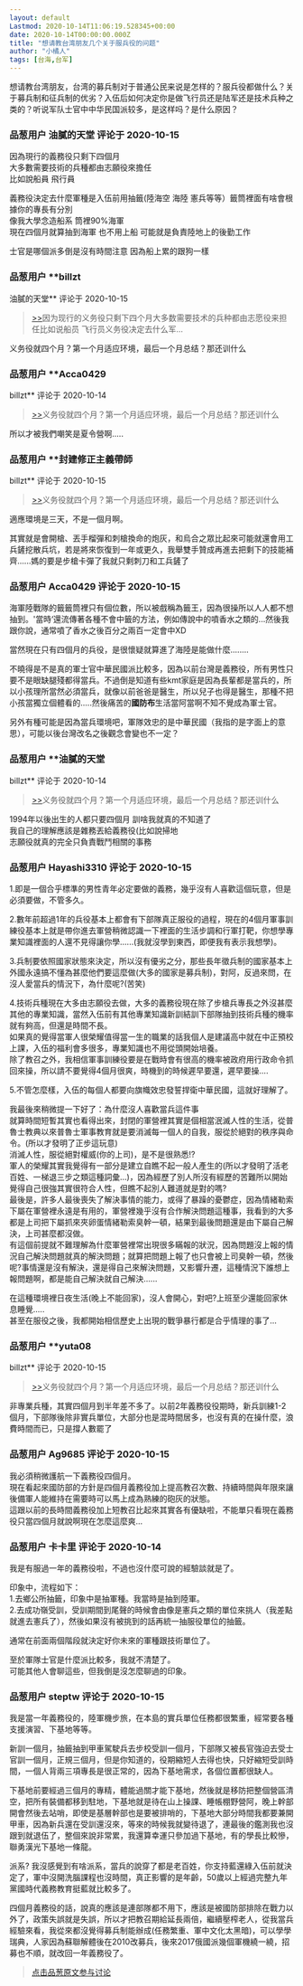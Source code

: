 ```yaml
---
layout: default
Lastmod: 2020-10-14T11:06:19.528345+00:00
date: 2020-10-14T00:00:00.000Z
title: "想请教台湾朋友几个关于服兵役的问题"
author: "小橘人"
tags: [台海,台军]
---
```


想请教台湾朋友，台湾的募兵制对于普通公民来说是怎样的？服兵役都做什么？关于募兵制和征兵制的优劣？入伍后如何决定你是做飞行员还是陆军还是技术兵种之类的？听说军队士官中中华民国派较多，是这样吗？是什么原因？

            
### 品葱用户 **油膩的天堂** 评论于 2020-10-15
        
因為現行的義務役只剩下四個月  
大多數需要技術的兵種都由志願役來擔任  
比如說船員 飛行員  
  
義務役決定去什麼軍種是入伍前用抽籤(陸海空 海陸 憲兵等等）籤筒裡面有啥會根據你的專長有分別  
像我大學念造船系 筒裡90%海軍  
現在四個月就算抽到海軍 也不用上船 可能就是負責陸地上的後勤工作  
  
士官是哪個派多倒是沒有時間注意 因為船上累的跟狗一樣
        


            
### 品葱用户 **billzt 
油膩的天堂** 评论于 2020-10-15
        
> [\>>]( "/article/item_id-516329#")因为现行的义务役只剩下四个月大多数需要技术的兵种都由志愿役来担任比如说船员 飞行员义务役决定去什么军...

  
  
义务役就四个月？第一个月适应环境，最后一个月总结？那还训什么
        


            
### 品葱用户 **Acca0429 
billzt** 评论于 2020-10-14
        
> [\>>]( "/article/item_id-516360#")义务役就四个月？第一个月适应环境，最后一个月总结？那还训什么

  
  
所以才被我們嘲笑是夏令營啊.....
        


            
### 品葱用户 **封建修正主義帶師 
billzt** 评论于 2020-10-15
        
> [\>>]( "/article/item_id-516360#")义务役就四个月？第一个月适应环境，最后一个月总结？那还训什么

  
  
適應環境是三天，不是一個月啊。  
  
其實就是會開槍、丟手榴彈和刺槍換命的炮灰，和烏合之眾比起來可能就還會用工兵鏟挖散兵坑，若是將來恢復到一年或更久，我舉雙手贊成再進去把剩下的技能補齊......媽的要是步槍卡彈了我就只剩刺刀和工兵鏟了
        


            
### 品葱用户 **Acca0429** 评论于 2020-10-15
        
海軍陸戰隊的籤籤筒裡只有個位數，所以被戲稱為籤王，因為很操所以人人都不想抽到。'當時‘還流傳著各種不會中籤的方法，例如傳說中的噴香水之類的...然後我跟你說，通常噴了香水之後百分之兩百一定會中XD  
  
  
當然現在只有四個月的兵役，是很懷疑就算進了海陸是能做什麼........  
  
不曉得是不是真的軍士官中華民國派比較多，因為以前台灣是義務役，所有男性只要不是眼缺腿殘都得當兵。不過倒是知道有些kmt家庭是因為長輩都是當兵的，所以小孩理所當然必須當兵，就像以前爸爸是醫生，所以兒子也得是醫生，那種不把小孩當獨立個體看的.....然後痛苦的**國防布**生活當阿當啊不知不覺成為軍士官。  
  
另外有種可能是因為當兵環境吧，軍隊效忠的是中華民國（我指的是字面上的意思），可能以後台灣改名之後觀念會變也不一定？
        


            
### 品葱用户 **油膩的天堂 
billzt** 评论于 2020-10-14
        
> [\>>]( "/article/item_id-516360#")义务役就四个月？第一个月适应环境，最后一个月总结？那还训什么

  
  
1994年以後出生的人都只要四個月 訓啥我就真的不知道了  
我自己的理解應該是雜務丟給義務役(比如說掃地  
志願役就真的完全只負責戰鬥相關的事務
        


            
### 品葱用户 **Hayashi3310** 评论于 2020-10-15
        
1.即是一個合乎標準的男性青年必定要做的義務，幾乎沒有人喜歡這個玩意，但是必須要做，不管多久。  
  
2.數年前超過1年的兵役基本上都會有下部隊真正服役的過程，現在的4個月軍事訓練役基本上就是帶你進去軍營稍微認識一下裡面的生活步調和行軍打靶，你想學專業知識裡面的人還不見得讓你學......(我就沒學到東西，即便我有表示我想學)。  
  
3.兵制要依照國家狀態來決定，所以沒有優劣之分，那些長年徵兵制的國家基本上外國永遠搞不懂為甚麼他們要這麼做(大多的國家是募兵制)，對阿，反過來問，在沒人愛當兵的情況下，為什麼呢?(苦笑)  
  
4.技術兵種現在大多由志願役去做，大多的義務役現在除了步槍兵專長之外沒甚麼其他的專業知識，當然入伍前有其他專業知識新訓結訓下部隊抽到技術兵種的機率就有夠高，但還是時間不長。  
如果真的覺得當軍人很榮耀值得當一生的職業的話我個人是建議高中就在中正預校上課，入伍的福利會多很多，專業知識也不用從頭開始培養。  
除了教召之外，我相信軍事訓練役要是在戰時會有很高的機率被政府用行政命令抓回來操，所以請不要覺得4個月很爽，時機到的時候遲早要還，遲早要操....  
  
5.不管怎麼樣，入伍的每個人都要向旗幟效忠發誓捍衛中華民國，這就好理解了。  
  
  
我最後來稍微提一下好了：為什麼沒人喜歡當兵這件事  
就算時間短暫其實也看得出來，封閉的軍營裡其實是個相當泯滅人性的生活，從普魯士教典以來普魯士軍事教育就是要消滅每一個人的自我，服從於絕對的秩序與命令。(所以才發明了正步這玩意)  
消滅人性，服從絕對權威(你的上司)，是不是很熟悉!?  
軍人的榮耀其實我覺得有一部分是建立自瞧不起一般人產生的(所以才發明了活老百姓、一梯退三步之類這種詞彙...)，因為經歷了別人所沒有經歷的苦難所以開始覺得自己很強其實很符合人性，但瞧不起別人難道就是對的嗎?  
最後是，許多人最後喪失了解決事情的能力，或得了暴躁的憂鬱症，因為情緒勒索下屬在軍營裡永遠是有用的，軍營裡幾乎沒有合作解決問題這種事，我看到的大多都是上司把下屬抓來夾卵蛋情緒勒索臭幹一頓，結果到最後問題還是由下屬自己解決，上司甚麼都沒做。  
有這個前提就不難理解為什麼軍營裡常出現很多瞞報的狀況，因為問題沒上報的情況自己解決問題就真的解決問題；就算把問題上報了也只會被上司臭幹一頓，然後呢?事情還是沒有解決，還是得自己來解決問題，又影響升遷，這種情況下誰想上報問題啊，都是能自己解決就自己解決......  
  
在這種環境裡日夜生活(晚上不能回家)，沒人會開心，對吧?上班至少還能回家休息睡覺.....  
甚至在服役之後，我都開始相信歷史上出現的戰爭暴行都是合乎情理的事了...
        


            
### 品葱用户 **yuta08 
billzt** 评论于 2020-10-15
        
> [\>>]( "/article/item_id-516360#")义务役就四个月？第一个月适应环境，最后一个月总结？那还训什么

  
  
非專業兵種，其實四個月到半年差不多了。以前2年義務役役期時，新兵訓練1-2個月，下部隊後除非實兵單位，大部分也是混時間居多，也沒有真的在操什麼，浪費時間而已，只是撐人數罷了
        


            
### 品葱用户 **Ag9685** 评论于 2020-10-15
        
我必須稍微護航一下義務役四個月。  
現在看起來國防部的方針是四個月義務役加上提高教召次數、持續時間與年限來讓後備軍人能維持在需要時可以馬上成為熟練的砲灰的狀態。  
這跟以前的長時間義務役加上短教召比起來其實各有優缺啦，不能單只看現在義務役只當四個月就說啊現在怎麼這麼爽...
        


            
### 品葱用户 **卡卡里** 评论于 2020-10-14
        
我是有服過一年的義務役啦，不過也沒什麼可說的經驗談就是了。  
  
印象中，流程如下：  
1.去鄉公所抽籤，印象中是抽軍種。我當時是抽到陸軍。  
2.去成功嶺受訓，受訓期間到尾聲的時候會由像是憲兵之類的單位來挑人（我差點就進去憲兵了），然後如果沒有被挑到的話再統一抽服役單位的抽籤。  
  
通常在前面兩個階段就決定好你未來的軍種跟技術單位了。  
  
至於軍隊士官是什麼派比較多，我就不清楚了。  
可能其他人會聊這些，但我倒是沒怎麼聊過的印象。
        


            
### 品葱用户 **steptw** 评论于 2020-10-15
        
我是當一年義務役的，陸軍機步旅，在本島的實兵單位任務都很繁重，經常要各種支援演習、下基地等等。  
  
新訓一個月，抽籤抽到甲車駕駛兵去步校受訓一個月，下部隊又被長官強迫去受士官訓一個月，正規三個月，但是你知道的，役期縮短人去得也快，只好縮短受訓時間，一個人背兩三項專長是很正常的，因為下基地需求，各個位置都很缺人。  
  
下基地前要經過三個月的專精，體能過關才能下基地，然後就是移防把整個營區清空，把所有裝備都移到駐地，下基地就是待在山上操課、睡帳棚野營阿，晚上幹部開會然後去站哨，即使是基層幹部也是要被排哨的，下基地大部分時間我都要兼開甲車，因為新兵還在受訓還沒來，等來的時候我就變待退了，連最後的鑑測我也沒跟到就退伍了，整個來說非常累，我還算幸運只參加過下基地，有的學長比較慘，聯勇漢光下基地一條龍。  
  
派系? 我沒感覺到有啥派系，當兵的說穿了都是老百姓，你支持藍還綠入伍前就決定了，軍中沒開洗腦課程也沒時間，真正影響的是年齡，50歲以上經過完整九年黨國時代義務教育挺藍就比較多了。  
  
四個月義務役的話，說真的應該是連部隊都不用下，應該是被國防部排除在戰力以外了，政策失誤就是失誤，所以才把教召期給延長兩倍，繼續壓榨老人，從我當兵經驗來看，我從來都沒覺得募兵制能辦成(任務繁重、軍中文化太黑暗)，可以學學瑞典，人家因為蘇聯解體後在2010改募兵，後來2017俄國派幾個軍機繞一繞，招募也不順，就改回一年義務役了。
        






> [点击品葱原文参与讨论](https://pincong.rocks/article/25058)

